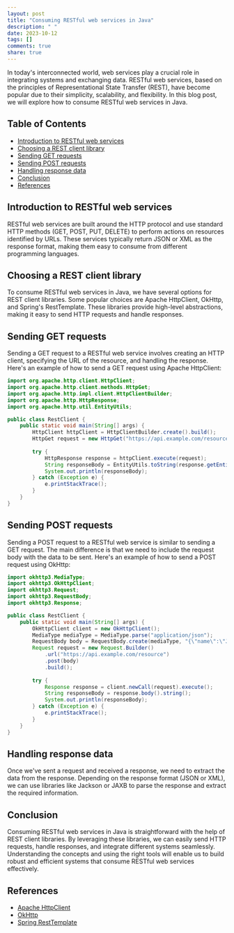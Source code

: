 ```yaml
---
layout: post
title: "Consuming RESTful web services in Java"
description: " "
date: 2023-10-12
tags: []
comments: true
share: true
---
```


In today's interconnected world, web services play a crucial role in integrating systems and exchanging data. RESTful web services, based on the principles of Representational State Transfer (REST), have become popular due to their simplicity, scalability, and flexibility. In this blog post, we will explore how to consume RESTful web services in Java.

## Table of Contents
- [Introduction to RESTful web services](#introduction-to-restful-web-services)
- [Choosing a REST client library](#choosing-a-rest-client-library)
- [Sending GET requests](#sending-get-requests)
- [Sending POST requests](#sending-post-requests)
- [Handling response data](#handling-response-data)
- [Conclusion](#conclusion)
- [References](#references)

## Introduction to RESTful web services

RESTful web services are built around the HTTP protocol and use standard HTTP methods (GET, POST, PUT, DELETE) to perform actions on resources identified by URLs. These services typically return JSON or XML as the response format, making them easy to consume from different programming languages.

## Choosing a REST client library

To consume RESTful web services in Java, we have several options for REST client libraries. Some popular choices are Apache HttpClient, OkHttp, and Spring's RestTemplate. These libraries provide high-level abstractions, making it easy to send HTTP requests and handle responses.

## Sending GET requests

Sending a GET request to a RESTful web service involves creating an HTTP client, specifying the URL of the resource, and handling the response. Here's an example of how to send a GET request using Apache HttpClient:

```java
import org.apache.http.client.HttpClient;
import org.apache.http.client.methods.HttpGet;
import org.apache.http.impl.client.HttpClientBuilder;
import org.apache.http.HttpResponse;
import org.apache.http.util.EntityUtils;

public class RestClient {
    public static void main(String[] args) {
        HttpClient httpClient = HttpClientBuilder.create().build();
        HttpGet request = new HttpGet("https://api.example.com/resource");
        
        try {
            HttpResponse response = httpClient.execute(request);
            String responseBody = EntityUtils.toString(response.getEntity());
            System.out.println(responseBody);
        } catch (Exception e) {
            e.printStackTrace();
        }
    }
}
```

## Sending POST requests

Sending a POST request to a RESTful web service is similar to sending a GET request. The main difference is that we need to include the request body with the data to be sent. Here's an example of how to send a POST request using OkHttp: 

```java
import okhttp3.MediaType;
import okhttp3.OkHttpClient;
import okhttp3.Request;
import okhttp3.RequestBody;
import okhttp3.Response;

public class RestClient {
    public static void main(String[] args) {
        OkHttpClient client = new OkHttpClient();
        MediaType mediaType = MediaType.parse("application/json");
        RequestBody body = RequestBody.create(mediaType, "{\"name\":\"John\"}");
        Request request = new Request.Builder()
            .url("https://api.example.com/resource")
            .post(body)
            .build();
        
        try {
            Response response = client.newCall(request).execute();
            String responseBody = response.body().string();
            System.out.println(responseBody);
        } catch (Exception e) {
            e.printStackTrace();
        }
    }
}
```

## Handling response data

Once we've sent a request and received a response, we need to extract the data from the response. Depending on the response format (JSON or XML), we can use libraries like Jackson or JAXB to parse the response and extract the required information.

## Conclusion

Consuming RESTful web services in Java is straightforward with the help of REST client libraries. By leveraging these libraries, we can easily send HTTP requests, handle responses, and integrate different systems seamlessly. Understanding the concepts and using the right tools will enable us to build robust and efficient systems that consume RESTful web services effectively.

## References

- [Apache HttpClient](https://hc.apache.org/httpclient-3.x/)
- [OkHttp](https://square.github.io/okhttp/)
- [Spring RestTemplate](https://docs.spring.io/spring-framework/docs/current/javadoc-api/org/springframework/web/client/RestTemplate.html)